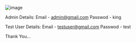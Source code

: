 
![image](https://user-images.githubusercontent.com/86912336/124382437-0a198c00-dce5-11eb-8807-6d63c018c03c.png)


Admin Details:
Email - admin@gmail.com
Passwod - king

Test User Details:
Email - testuser@gmail.com
Passwod - test

Thank You...

